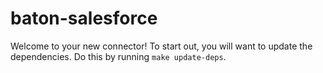 # baton-salesforce
Welcome to your new connector! To start out, you will want to update the dependencies.
Do this by running `make update-deps`.